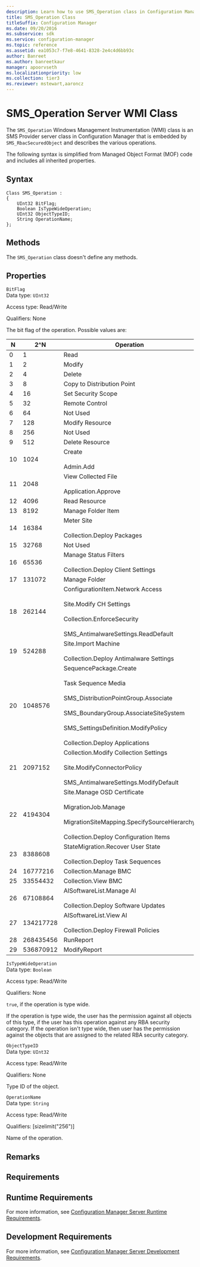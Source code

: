 ```yaml
---
description: Learn how to use SMS_Operation class in Configuration Manager, which SMS_RbacSecuredObject embeds. This class describes the various operations.
title: SMS_Operation Class
titleSuffix: Configuration Manager
ms.date: 09/20/2016
ms.subservice: sdk
ms.service: configuration-manager
ms.topic: reference
ms.assetid: ea1053c7-f7e8-4641-8328-2e4c4d6bb93c
author: Banreet
ms.author: banreetkaur
manager: apoorvseth
ms.localizationpriority: low
ms.collection: tier3
ms.reviewer: mstewart,aaroncz 
---
```

# SMS_Operation Server WMI Class
The `SMS_Operation` Windows Management Instrumentation (WMI) class is an SMS Provider server class in Configuration Manager that is embedded by `SMS_RbacSecuredObject` and describes the various operations.  

 The following syntax is simplified from Managed Object Format (MOF) code and includes all inherited properties.  

## Syntax  

```  
Class SMS_Operation :    
{  
    UInt32 BitFlag;  
    Boolean IsTypeWideOperation;  
    UInt32 ObjectTypeID;  
    String OperationName;  
};  
```  

## Methods  
 The `SMS_Operation` class doesn't define any methods.  

## Properties  
 `BitFlag`  
 Data type: `UInt32`  

 Access type: Read/Write  

 Qualifiers: None  

 The bit flag of the operation. Possible values are:  

|N|2^N|Operation|  
|-|-|-|  
|0|1|Read|  
|1|2|Modify|  
|2|4|Delete|  
|3|8|Copy to Distribution Point|  
|4|16|Set Security Scope|  
|5|32|Remote Control|  
|6|64|Not Used|  
|7|128|Modify Resource|  
|8|256|Not Used|  
|9|512|Delete Resource|  
|10|1024|Create<br /><br /> Admin.Add|  
|11|2048|View Collected File<br /><br /> Application.Approve|  
|12|4096|Read Resource|  
|13|8192|Manage Folder Item|  
|14|16384|Meter Site<br /><br /> Collection.Deploy Packages|  
|15|32768|Not Used|  
|16|65536|Manage Status Filters<br /><br /> Collection.Deploy Client Settings|  
|17|131072|Manage Folder|  
|18|262144|ConfigurationItem.Network Access<br /><br /> Site.Modify CH Settings<br /><br /> Collection.EnforceSecurity<br /><br /> SMS_AntimalwareSettings.ReadDefault|  
|19|524288|Site.Import Machine<br /><br /> Collection.Deploy Antimalware Settings|  
|20|1048576|SequencePackage.Create<br /><br /> Task Sequence Media<br /><br /> SMS_DistributionPointGroup.Associate<br /><br /> SMS_BoundaryGroup.AssociateSiteSystem<br /><br /> SMS_SettingsDefinition.ModifyPolicy<br /><br /> Collection.Deploy Applications|  
|21|2097152|Collection.Modify Collection Settings<br /><br /> Site.ModifyConnectorPolicy<br /><br /> SMS_AntimalwareSettings.ModifyDefault|  
|22|4194304|Site.Manage OSD Certificate<br /><br /> MigrationJob.Manage<br /><br /> MigrationSiteMapping.SpecifySourceHierarchy<br /><br /> Collection.Deploy Configuration Items|  
|23|8388608|StateMigration.Recover User State<br /><br /> Collection.Deploy Task Sequences|  
|24|16777216|Collection.Manage BMC|  
|25|33554432|Collection.View BMC|  
|26|67108864|AISoftwareList.Manage AI<br /><br /> Collection.Deploy Software Updates|  
|27|134217728|AISoftwareList.View AI<br /><br /> Collection.Deploy Firewall Policies|  
|28|268435456|RunReport|  
|29|536870912|ModifyReport|  

 `IsTypeWideOperation`  
 Data type: `Boolean`  

 Access type: Read/Write  

 Qualifiers: None  

 `true`, if the operation is type wide.  

 If the operation is type wide, the user has the permission against all objects of this type, if the user has this operation against any RBA security category. If the operation isn't type wide, then user has the permission against the objects that are assigned to the related RBA security category.  

 `ObjectTypeID`  
 Data type: `UInt32`  

 Access type: Read/Write  

 Qualifiers: None  

 Type ID of the object.  

 `OperationName`  
 Data type: `String`  

 Access type: Read/Write  

 Qualifiers: [sizelimit("256")]  

 Name of the operation.  

## Remarks  

## Requirements  

## Runtime Requirements  
 For more information, see [Configuration Manager Server Runtime Requirements](../../../../../develop/core/reqs/server-runtime-requirements.md).  

## Development Requirements  
 For more information, see [Configuration Manager Server Development Requirements](../../../../../develop/core/reqs/server-development-requirements.md).
